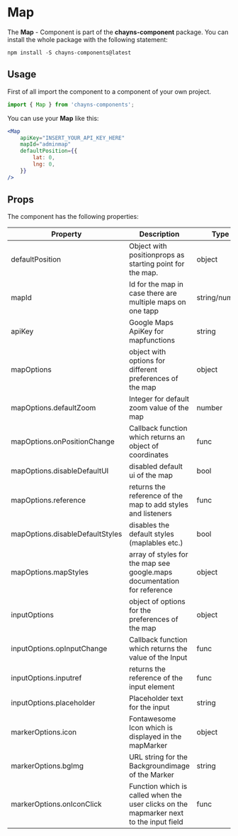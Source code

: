 # Map #

The **Map** - Component is part of the **chayns-component** package. You can install the whole package with the following statement:

    npm install -S chayns-components@latest


## Usage ##

First of all import the component to a component of your own project.

```jsx harmony
import { Map } from 'chayns-components';
```

You can use your **Map** like this:
```jsx harmony
<Map 
    apiKey="INSERT_YOUR_API_KEY_HERE"
    mapId="adminmap"
    defaultPosition={{
        lat: 0,
        lng: 0,
    }}
/>
```


## Props ##

The component has the following properties:

| Property                          | Description                                                                                                           | Type         | Default | Required|
|-----------------------------------|-----------------------------------------------------------------------------------------------------------------------|--------------|-------|-------|
| defaultPosition                   | Object with positionprops as starting point for the map.                                                              | object       |       |true   |
| mapId                             | Id for the map in case there are multiple maps on one tapp                                                            | string/number|       |true   |
| apiKey                            | Google Maps ApiKey for mapfunctions                                                                                   | string       |       |true   |
| mapOptions                        | object with options for different preferences of the map                                                              | object       | true  |false  |
| mapOptions.defaultZoom            | Integer for default zoom value of the map                                                                             | number       | 13    |false  |
| mapOptions.onPositionChange       | Callback function which returns an object of coordinates                                                              | func         | null  |false  |
| mapOptions.disableDefaultUI       | disabled default ui of the map                                                                                        | bool         | false |false  |
| mapOptions.reference              | returns the reference of the map to add styles and listeners                                                          | func         | null  |false  |
| mapOptions.disableDefaultStyles   | disables the default styles (maplables etc.)                                                                          | bool         | false |false  |
| mapOptions.mapStyles              | array of styles for the map see google.maps documentation for reference                                               | object       | true  |false  |
| inputOptions                      | object of options for the preferences of the map                                                                      | object       | true  |false  |
| inputOptions.opInputChange        | Callback function which returns the value of the Input                                                                | func         | null  |false  |
| inputOptions.inputref             | returns the reference of the input element                                                                            | func         | null  |false  |
| inputOptions.placeholder          | Placeholder text for the input                                                                                        | string       | ''    |false  |
| markerOptions.icon                | Fontawesome Icon which is displayed in the mapMarker                                                                  | object       | null  |false  |
| markerOptions.bgImg               | URL string for the Backgroundimage of the Marker                                                                      | string       | ''    |false  |
| markerOptions.onIconClick         | Function which is called when the user clicks on the mapmarker next to the input field                                | func         | null  |false  |

